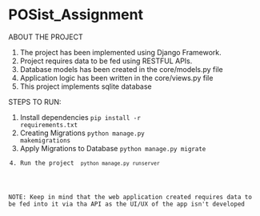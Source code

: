 # POSist_Assignment

ABOUT THE PROJECT

1. The project has been implemented using Django Framework.
2. Project requires data to be fed using RESTFUL APIs.
3. Database models has been created in the core/models.py file
4. Application logic has been written in the core/views.py file
5. This project implements sqlite database



STEPS TO RUN:

1. Install dependencies
  <code>pip install -r requirements.txt</code>
2. Creating Migrations
  <code>python manage.py makemigrations</code>
3. Apply Migrations to Database
  <code>python manage.py migrate
4. Run the project
  <code> python manage.py runserver</code>
  
  
NOTE: Keep in mind that the web application created requires data to be fed into it via tha API as the UI/UX of the app isn't developed
